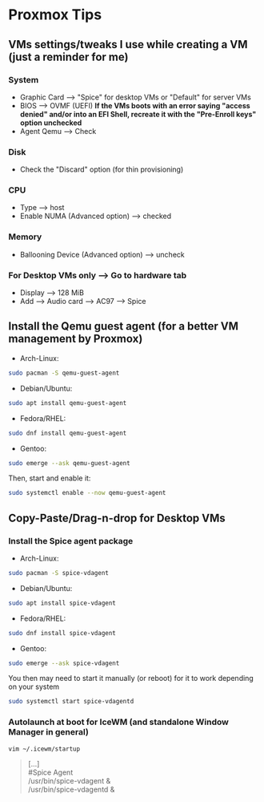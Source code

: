 # Proxmox Tips

## VMs settings/tweaks I use while creating a VM (just a reminder for me)

### System

- Graphic Card --> "Spice" for desktop VMs or "Default" for server VMs
- BIOS --> OVMF (UEFI) **If the VMs boots with an error saying "access denied" and/or into an EFI Shell, recreate it with the "Pre-Enroll keys" option unchecked**
- Agent Qemu --> Check

### Disk

- Check the "Discard" option (for thin provisioning)

### CPU

- Type --> host
- Enable NUMA (Advanced option) --> checked

### Memory

- Ballooning Device (Advanced option) --> uncheck

### For Desktop VMs only --> Go to hardware tab

- Display --> 128 MiB
- Add --> Audio card --> AC97 --> Spice

## Install the Qemu guest agent (for a better VM management by Proxmox)

- Arch-Linux:

```bash
sudo pacman -S qemu-guest-agent
```

- Debian/Ubuntu:

```bash
sudo apt install qemu-guest-agent
```

- Fedora/RHEL:

```bash
sudo dnf install qemu-guest-agent
```

- Gentoo:

```bash
sudo emerge --ask qemu-guest-agent
```

Then, start and enable it:

```bash
sudo systemctl enable --now qemu-guest-agent
```

## Copy-Paste/Drag-n-drop for Desktop VMs

### Install the Spice agent package

- Arch-Linux:

```bash
sudo pacman -S spice-vdagent
```

- Debian/Ubuntu:

```bash
sudo apt install spice-vdagent
```

- Fedora/RHEL:

```bash
sudo dnf install spice-vdagent
```

- Gentoo:

```bash
sudo emerge --ask spice-vdagent
```

You then may need to start it manually (or reboot) for it to work depending on your system

```bash
sudo systemctl start spice-vdagentd
```

### Autolaunch at boot for IceWM (and standalone Window Manager in general)

```bash
vim ~/.icewm/startup
```

> [...]  
> #Spice Agent  
> /usr/bin/spice-vdagent &  
> /usr/bin/spice-vdagentd &
